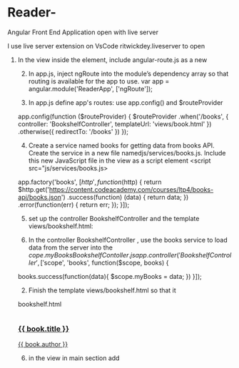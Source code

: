 # Reader-
Angular Front End Application
open with live server

I use live server extension on VsCode ritwickdey.liveserver to open



1. In the view inside the <head> element, include  angular-route.js as a new <script> element.
 <script src="https://code.angularjs.org/1.2.28/angular-route.min.js"></script>


2. In app.js, inject ngRoute into the module’s dependency array so that routing is available for the app to use.
var app = angular.module('ReaderApp', ['ngRoute']);

3. In app.js define app's routes:
use app.config() and $routeProvider 


app.config(function ($routeProvider) {
$routeProvider
.when('/books', {
	controller: 'BookshelfController',
	templateUrl: 'views/book.html'
	})
	 .otherwise({ 
      redirectTo: '/books' 
    })
	});
	
4. Create a service named books for getting data from books API. Create the service in a new file namedjs/services/books.js.
Include this new JavaScript file in the view as a script element <script src="js/services/books.js></script>

app.factory('books', [$http', function($http) {
	return $http.get('https://content.codeacademy.com/courses/ltp4/books-api/books.json')
							.success(function)
				(data) {
							return data;
							})
							.error(function(err)
						{
							return err;
							});
				}]);

5. set up the controller BookshelfController and the template views/bookshelf.html:

1. In the controller BookshelfController , use the books service to load data from the server into the $cope.myBooks
BookshelfContoller.js
app.controller('BookshelfController', ['$scope', 'books', function($scope, books) {

books.success(function(data){
$scope.myBooks = data;
})
}]);

2. Finish the template views/bookshelf.html so that it 

bookshelf.html
<div class="bookshelf row" ng-repeat="book in myBooks">

  <!-- 
  TODO: Loop through myBooks and display each one with this HTML -->
  <div class="book col-md-3">
    <a href="#/books/{{$index}}">
      <img ng-src="{{book.cover}}"/>
      <h3 class="title"> {{ book.title }} </h3>
      <p class="author"> {{ book.author }} </p>
    </a>
  </div>
  

</div>

6. in the view in main section add <div ng-views></div>
<div class="main">
      <div class="container">
        <div ng-view></div>
